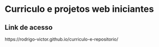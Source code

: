 <h1>Curriculo e projetos web iniciantes</h1> 

<h2>Link de acesso</h2>
https://rodrigo-victor.github.io/curriculo-e-repositorio/
